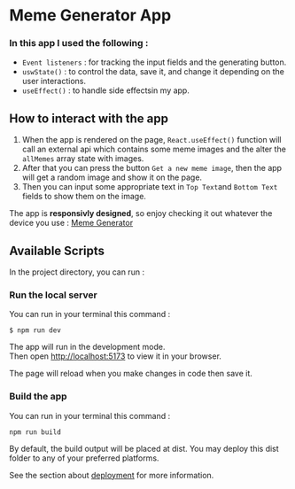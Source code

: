 # Meme Generator App

### In this app I used the following :

- `Event listeners` : for tracking the input fields and the generating button.
- `uswState()` : to control the data, save it, and change it depending on the user interactions.
- `useEffect()` : to handle side effectsin my app.

## How to interact with the app

1. When the app is rendered on the page, `React.useEffect()` function will call an external api which contains some meme images and the alter the `allMemes` array state with images.
2. After that you can press the button `Get a new meme image`, then the app will get a random image and show it on the page.
3. Then you can input some appropriate text in `Top Text`and `Bottom Text` fields to show them on the image.

The app is **responsivly designed**, so enjoy checking it out whatever the device you use : [Meme Generator]()

## Available Scripts

In the project directory, you can run :

### Run the local server

You can run in your terminal this command :

```
$ npm run dev
```

The app will run in the development mode.\
Then open [http://localhost:5173](http://localhost:5173) to view it in your browser.

The page will reload when you make changes in code then save it.

### Build the app

You can run in your terminal this command :

```
npm run build
```

By default, the build output will be placed at dist. You may deploy this dist folder to any of your preferred platforms.

See the section about [deployment](https://vitejs.dev/guide/static-deploy.html) for more information.
